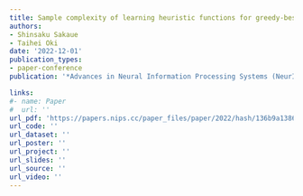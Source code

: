 ```yaml
---
title: Sample complexity of learning heuristic functions for greedy-best-first and A* search
authors:
- Shinsaku Sakaue
- Taihei Oki
date: '2022-12-01'
publication_types:
- paper-conference
publication: '*Advances in Neural Information Processing Systems (NeurIPS)*'

links:
#- name: Paper
#  url: ''
url_pdf: 'https://papers.nips.cc/paper_files/paper/2022/hash/136b9a13861308c8948cd308ccd02658-Abstract-Conference.html'
url_code: ''
url_dataset: ''
url_poster: ''
url_project: ''
url_slides: ''
url_source: ''
url_video: ''
---
```

